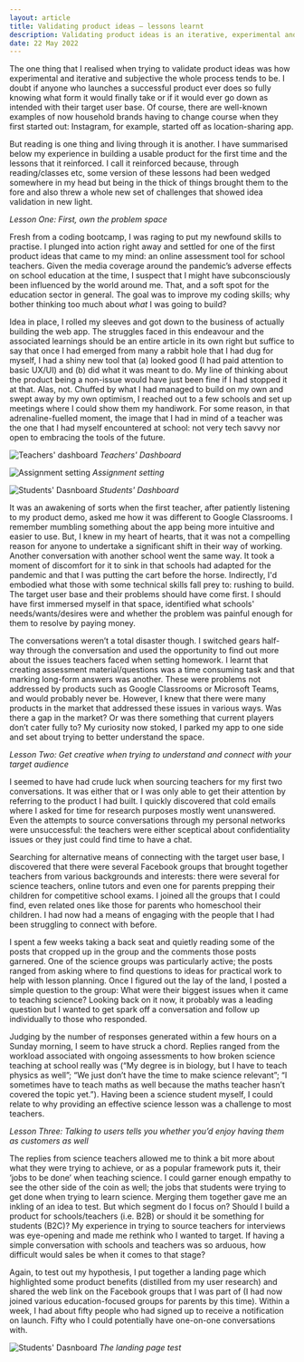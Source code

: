 ```yaml
---
layout: article
title: Validating product ideas — lessons learnt
description: Validating product ideas is an iterative, experimental and subjective process, with the chances of having to pivot many times over being high. Regardless of what I’d read before, validating an idea for an EdTech product was an illuminating experience.
date: 22 May 2022
---
```


The one thing that I realised when trying to validate product ideas was how
experimental and iterative and subjective the whole process tends to be. I
doubt if anyone who launches a successful product ever does so fully knowing
what form it would finally take or if it would ever go down as intended with
their target user base. Of course, there are well-known examples of now
household brands having to change course when they first started out:
Instagram, for example, started off as location-sharing app.

But reading is one thing and living through it is another. I have summarised
below my experience in building a usable product for the first time and the
lessons that it reinforced. I call it reinforced because, through
reading/classes etc, some version of these lessons had been wedged somewhere in
my head but being in the thick of things brought them to the fore and also
threw a whole new set of challenges that showed idea validation in new light.

_Lesson One: First, own the problem space_

Fresh from a coding bootcamp, I was raging to put my newfound skills to
practise. I plunged into action right away and settled for one of the first
product ideas that came to my mind: an online assessment tool for school
teachers. Given the media coverage around the pandemic’s adverse effects on
school education at the time, I suspect that I might have subconsciously been
influenced by the world around me. That, and a soft spot for the education
sector in general. The goal was to improve my coding skills; why bother
thinking too much about _what_ I was going to build?

Idea in place, I rolled my sleeves and got down to the business of actually
building the web app. The struggles faced in this endeavour and the associated
learnings should be an entire article in its own right but suffice to say that
once I had emerged from many a rabbit hole that I had dug for myself, I had a
shiny new tool that (a) looked good (I had paid attention to basic UX/UI) and
(b) did what it was meant to do. My line of thinking about the product being a
non-issue would have just been fine if I had stopped it at that. Alas, not.
Chuffed by what I had managed to build on my own and swept away by my own
optimism, I reached out to a few schools and set up meetings where I could show
them my handiwork. For some reason, in that adrenaline-fuelled moment, the
image that I had in mind of a teacher was the one that I had myself encountered
at school: not very tech savvy nor open to embracing the tools of the future.

![Teachers' dashboard](/public/mojo-1.png)
*Teachers' Dashboard*

![Assignment setting](/public/mojo-2.png)
*Assignment setting*

![Students' Dasnboard](/public/mojo-3.png)
*Students' Dashboard*

It was an awakening of sorts when the first teacher, after patiently listening
to my product demo, asked me how it was different to Google Classrooms. I
remember mumbling something about the app being more intuitive and easier to
use. But, I knew in my heart of hearts, that it was not a compelling reason for
anyone to undertake a significant shift in their way of working. Another
conversation with another school went the same way. It took a moment of
discomfort for it to sink in that schools had adapted for the pandemic and that
I was putting the cart before the horse. Indirectly, I'd embodied what those with
some technical skills fall prey to: rushing to build. The target user base and
their problems should have come first. I should have first immersed myself in
that space, identified what schools' needs/wants/desires were and whether the problem was
painful enough for them to resolve by paying money.

The conversations weren’t a total disaster though. I switched gears half-way
through the conversation and used the opportunity to find out more about the
issues teachers faced when setting homework. I learnt that creating assessment
material/questions was a time consuming task and that marking long-form answers
was another. These were problems not addressed by products such as Google
Classrooms or Microsoft Teams, and would probably never be. However, I knew
that there were many products in the market that addressed these issues in
various ways. Was there a gap in the market? Or was there something that
current players don’t cater fully to? My curiosity now stoked, I parked my app
to one side and set about trying to better understand the space.


_Lesson Two: Get creative when trying to understand and connect with your target
 audience_

I seemed to have had crude luck when sourcing teachers for my first two
conversations. It was either that or I was only able to get their attention by
referring to the product I had built. I quickly discovered that cold emails
where I asked for time for research purposes mostly went unanswered. Even the
attempts to source conversations through my personal networks were
unsuccessful: the teachers were either sceptical about confidentiality issues
or they just could find time to have a chat.

Searching for alternative means of connecting with the target user base, I
discovered that there were several Facebook groups that brought together
teachers from various backgrounds and interests: there were several for science
teachers, online tutors and even one for parents prepping their children for
competitive school exams. I joined all the groups that I could find, even
related ones like those for parents who homeschool their children. I had now
had a means of engaging with the people that I had been struggling to connect
with before.

I spent a few weeks taking a back seat and quietly reading some of the posts
that cropped up in the group and the comments those posts garnered. One of the
science groups was particularly active; the posts ranged from asking where to
find questions to ideas for practical work to help with lesson planning. Once I
figured out the lay of the land, I posted a simple question to the group: What
were their biggest issues when it came to teaching science? Looking back on it
now, it probably was a leading question but I wanted to get spark off a
conversation and follow up individually to those who responded.

Judging by the number of responses generated within a few hours on a Sunday
morning, I seem to have struck a chord. Replies ranged from the workload
associated with ongoing assessments to how broken science teaching at school
really was (“My degree is in biology, but I have to teach physics as well”; “We
just don’t have the time to make science relevant”; “I sometimes have to teach
maths as well because the maths teacher hasn’t covered the topic yet.”). Having
been a science student myself, I could relate to why providing an effective
science lesson was a challenge to most teachers.

_Lesson Three: Talking to users tells you whether you’d enjoy
 having them as customers as well_

The replies from science teachers allowed me to think a bit more about what they
were trying to achieve, or as a popular framework puts it, their ‘jobs to be
done’ when teaching science. I could garner enough empathy to see the other
side of the coin as well; the jobs that students were trying to get done when
trying to learn science. Merging them together gave me an inkling of an idea to
test. But which segment do I focus on? Should I build a product for
schools/teachers (i.e. B2B) or should it be something for students (B2C)? My
experience in trying to source teachers for interviews was eye-opening and made
me rethink who I wanted to target. If having a simple conversation with schools
and teachers was so arduous, how difficult would sales be when it comes to that
stage?

Again, to test out my hypothesis, I put together a landing page which
highlighted some product benefits (distilled from my user research)
and shared the web link on the Facebook groups that I was part of (I had now
joined various education-focused groups for parents by this time). Within a
week, I had about fifty people who had signed up to receive a notification on
launch. Fifty who I could potentially have one-on-one conversations with.

![Students' Dasnboard](/public/mojo-4.png)
*The landing page test*

